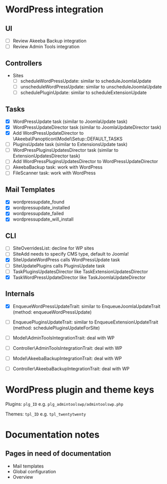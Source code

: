 # WordPress integration

## UI
* [ ] Review Akeeba Backup integration
* [ ] Review Admin Tools integration

## Controllers
* Sites
  * [ ] scheduleWordPressUpdate: similar to scheduleJoomlaUpdate
  * [ ] unscheduleWordPressUpdate: similar to unscheduleJoomlaUpdate
  * [ ] schedulePluginUpdate: similar to scheduleExtensionUpdate

## Tasks

* [x] WordPressUpdate task (similar to JoomlaUpdate task)
* [X] WordPressUpdateDirector task (similar to JoomlaUpdateDirector task)
* [X] Add WordPressUpdateDirector to \Akeeba\Panopticon\Model\Setup::DEFAULT_TASKS
* [ ] PluginsUpdate task (similar to ExtensionsUpdate task)
* [ ] WordPressPluginsUpdatesDirector task (similar to ExtensionUpdatesDirector task)
* [ ] Add WordPressPluginsUpdatesDirector to WordPressUpdateDirector
* [ ] AkeebaBackup task: work with WordPress
* [ ] FileScanner task: work with WordPress

## Mail Templates
* [x] wordpressupdate_found
* [x] wordpressupdate_installed
* [x] wordpressupdate_failed
* [x] wordpressupdate_will_install

## CLI

* [ ] SiteOverridesList: decline for WP sites
* [ ] SiteAdd needs to specify CMS type, default to Joomla!
* [X] SiteUpdateWordPress calls WordPressUpdate task
* [ ] SiteUpdatePlugins calls PluginsUpdate task
* [ ] TaskPluginsUpdatesDirector like TaskExtensionUpdatesDirector
* [X] TaskWordPressUpdateDirector like TaskJoomlaUpdateDirector

## Internals

* [X] EnqueueWordPressUpdateTrait: similar to EnqueueJoomlaUpdateTrait (method: enqueueWordPressUpdate)
* [ ] EnqueuePluginsUpdateTrait: similar to EnqueueExtensionUpdateTrait (method: schedulePluginsUpdateForSite)
* [ ] Model\AdminToolsIntegrationTrait: deal with WP
* [ ] Controller\AdminToolsIntegrationTrait: deal with WP
* [ ] Model\AkeebaBackupIntegrationTrait: deal with WP
* [ ] Controller\AkeebaBackupIntegrationTrait: deal with WP



# WordPress plugin and theme keys

Plugins: `plg_ID` e.g. `plg_admintoolswp/admintoolswp.php`

Themes: `tpl_ID` e.g. `tpl_twentytwenty`


# Documentation notes

## Pages in need of documentation

* Mail templates
* Global configuration
* Overview
